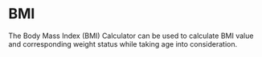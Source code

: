 # BMI
The Body Mass Index (BMI) Calculator can be used to calculate BMI value and corresponding weight status while taking age into consideration.
